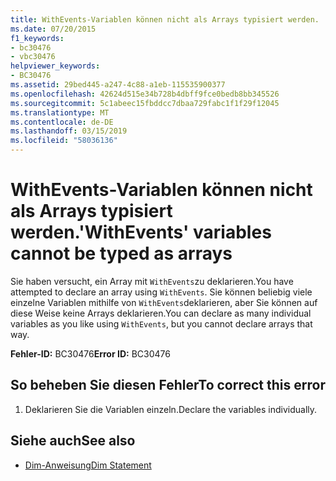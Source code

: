 ```yaml
---
title: WithEvents-Variablen können nicht als Arrays typisiert werden.
ms.date: 07/20/2015
f1_keywords:
- bc30476
- vbc30476
helpviewer_keywords:
- BC30476
ms.assetid: 29bed445-a247-4c88-a1eb-115535900377
ms.openlocfilehash: 42624d515e34b728b4dbff9fce0bedb8bb345526
ms.sourcegitcommit: 5c1abeec15fbddcc7dbaa729fabc1f1f29f12045
ms.translationtype: MT
ms.contentlocale: de-DE
ms.lasthandoff: 03/15/2019
ms.locfileid: "58036136"
---
```

# <a name="withevents-variables-cannot-be-typed-as-arrays"></a><span data-ttu-id="e03aa-102">WithEvents-Variablen können nicht als Arrays typisiert werden.</span><span class="sxs-lookup"><span data-stu-id="e03aa-102">'WithEvents' variables cannot be typed as arrays</span></span>
<span data-ttu-id="e03aa-103">Sie haben versucht, ein Array mit `WithEvents`zu deklarieren.</span><span class="sxs-lookup"><span data-stu-id="e03aa-103">You have attempted to declare an array using `WithEvents`.</span></span> <span data-ttu-id="e03aa-104">Sie können beliebig viele einzelne Variablen mithilfe von `WithEvents`deklarieren, aber Sie können auf diese Weise keine Arrays deklarieren.</span><span class="sxs-lookup"><span data-stu-id="e03aa-104">You can declare as many individual variables as you like using `WithEvents`, but you cannot declare arrays that way.</span></span>  
  
 <span data-ttu-id="e03aa-105">**Fehler-ID:** BC30476</span><span class="sxs-lookup"><span data-stu-id="e03aa-105">**Error ID:** BC30476</span></span>  
  
## <a name="to-correct-this-error"></a><span data-ttu-id="e03aa-106">So beheben Sie diesen Fehler</span><span class="sxs-lookup"><span data-stu-id="e03aa-106">To correct this error</span></span>  
  
1.  <span data-ttu-id="e03aa-107">Deklarieren Sie die Variablen einzeln.</span><span class="sxs-lookup"><span data-stu-id="e03aa-107">Declare the variables individually.</span></span>  
  
## <a name="see-also"></a><span data-ttu-id="e03aa-108">Siehe auch</span><span class="sxs-lookup"><span data-stu-id="e03aa-108">See also</span></span>

- [<span data-ttu-id="e03aa-109">Dim-Anweisung</span><span class="sxs-lookup"><span data-stu-id="e03aa-109">Dim Statement</span></span>](../../visual-basic/language-reference/statements/dim-statement.md)
